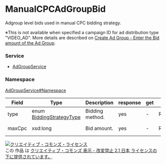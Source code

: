 

# ManualCPCAdGroupBid

Adgroup level bids used in manual CPC bidding strategy.

※This is not available when specified a campaign ID for ad distribution type "VIDEO_AD".
More details are described on [Create Ad Group - Enter the Bid amount of the Ad Group](https://ads-help.yahoo.co.jp/yahooads/ydn/articledetail?lan=en&aid=487).

### Service

+ [AdGroupService](../../services/AdGroupService.md)

### Namespace

[AdGroupService#Namespace](../../services/AdGroupService.md#namespace)

| Field | Type | Description | response | get | add | set | remove |
| ----- | ---- | ----------- | -------- | --------- | --------- | --------- | --------- |
| type | enum <a href="./BiddingStrategyType.md">BiddingStrategyType</a> | Bidding method. | yes | - | Requirement | Requirement<br/>NotUpdatable | Ignore<br/>NotUpdatable | |
| maxCpc | xsd:long | Bid amount. | yes | - | Requirement | Requirement<br/>Updatable | Ignore<br/>NotUpdatable | |

<a rel="license" href="http://creativecommons.org/licenses/by-nd/2.1/jp/"><img alt="クリエイティブ・コモンズ・ライセンス" style="border-width:0" src="https://i.creativecommons.org/l/by-nd/2.1/jp/88x31.png" /></a><br />この 作品 は <a rel="license" href="http://creativecommons.org/licenses/by-nd/2.1/jp/">クリエイティブ・コモンズ 表示 - 改変禁止 2.1 日本 ライセンスの下に提供されています。</a>
